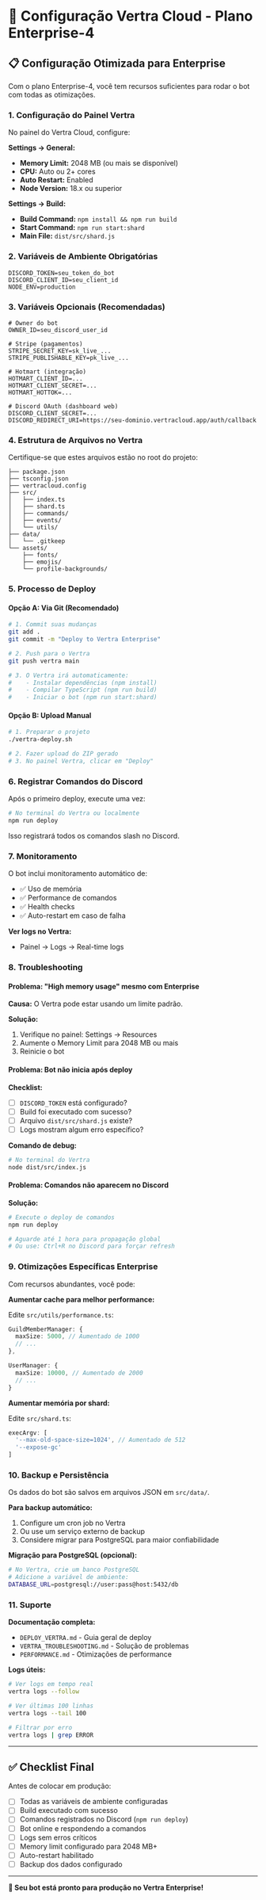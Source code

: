# 🚀 Configuração Vertra Cloud - Plano Enterprise-4

## 📋 Configuração Otimizada para Enterprise

Com o plano Enterprise-4, você tem recursos suficientes para rodar o bot com todas as otimizações.

### 1. Configuração do Painel Vertra

No painel do Vertra Cloud, configure:

**Settings → General:**
- **Memory Limit:** 2048 MB (ou mais se disponível)
- **CPU:** Auto ou 2+ cores
- **Auto Restart:** Enabled
- **Node Version:** 18.x ou superior

**Settings → Build:**
- **Build Command:** `npm install && npm run build`
- **Start Command:** `npm run start:shard`
- **Main File:** `dist/src/shard.js`

### 2. Variáveis de Ambiente Obrigatórias

```env
DISCORD_TOKEN=seu_token_do_bot
DISCORD_CLIENT_ID=seu_client_id
NODE_ENV=production
```

### 3. Variáveis Opcionais (Recomendadas)

```env
# Owner do bot
OWNER_ID=seu_discord_user_id

# Stripe (pagamentos)
STRIPE_SECRET_KEY=sk_live_...
STRIPE_PUBLISHABLE_KEY=pk_live_...

# Hotmart (integração)
HOTMART_CLIENT_ID=...
HOTMART_CLIENT_SECRET=...
HOTMART_HOTTOK=...

# Discord OAuth (dashboard web)
DISCORD_CLIENT_SECRET=...
DISCORD_REDIRECT_URI=https://seu-dominio.vertracloud.app/auth/callback
```

### 4. Estrutura de Arquivos no Vertra

Certifique-se que estes arquivos estão no root do projeto:

```
├── package.json
├── tsconfig.json
├── vertracloud.config
├── src/
│   ├── index.ts
│   ├── shard.ts
│   ├── commands/
│   ├── events/
│   └── utils/
├── data/
│   └── .gitkeep
└── assets/
    ├── fonts/
    ├── emojis/
    └── profile-backgrounds/
```

### 5. Processo de Deploy

#### Opção A: Via Git (Recomendado)

```bash
# 1. Commit suas mudanças
git add .
git commit -m "Deploy to Vertra Enterprise"

# 2. Push para o Vertra
git push vertra main

# 3. O Vertra irá automaticamente:
#    - Instalar dependências (npm install)
#    - Compilar TypeScript (npm run build)
#    - Iniciar o bot (npm run start:shard)
```

#### Opção B: Upload Manual

```bash
# 1. Preparar o projeto
./vertra-deploy.sh

# 2. Fazer upload do ZIP gerado
# 3. No painel Vertra, clicar em "Deploy"
```

### 6. Registrar Comandos do Discord

Após o primeiro deploy, execute uma vez:

```bash
# No terminal do Vertra ou localmente
npm run deploy
```

Isso registrará todos os comandos slash no Discord.

### 7. Monitoramento

O bot inclui monitoramento automático de:
- ✅ Uso de memória
- ✅ Performance de comandos
- ✅ Health checks
- ✅ Auto-restart em caso de falha

**Ver logs no Vertra:**
- Painel → Logs → Real-time logs

### 8. Troubleshooting

#### Problema: "High memory usage" mesmo com Enterprise

**Causa:** O Vertra pode estar usando um limite padrão.

**Solução:**
1. Verifique no painel: Settings → Resources
2. Aumente o Memory Limit para 2048 MB ou mais
3. Reinicie o bot

#### Problema: Bot não inicia após deploy

**Checklist:**
- [ ] `DISCORD_TOKEN` está configurado?
- [ ] Build foi executado com sucesso?
- [ ] Arquivo `dist/src/shard.js` existe?
- [ ] Logs mostram algum erro específico?

**Comando de debug:**
```bash
# No terminal do Vertra
node dist/src/index.js
```

#### Problema: Comandos não aparecem no Discord

**Solução:**
```bash
# Execute o deploy de comandos
npm run deploy

# Aguarde até 1 hora para propagação global
# Ou use: Ctrl+R no Discord para forçar refresh
```

### 9. Otimizações Específicas Enterprise

Com recursos abundantes, você pode:

**Aumentar cache para melhor performance:**

Edite `src/utils/performance.ts`:
```typescript
GuildMemberManager: {
  maxSize: 5000, // Aumentado de 1000
  // ...
},

UserManager: {
  maxSize: 10000, // Aumentado de 2000
  // ...
}
```

**Aumentar memória por shard:**

Edite `src/shard.ts`:
```typescript
execArgv: [
  '--max-old-space-size=1024', // Aumentado de 512
  '--expose-gc'
]
```

### 10. Backup e Persistência

Os dados do bot são salvos em arquivos JSON em `src/data/`.

**Para backup automático:**
1. Configure um cron job no Vertra
2. Ou use um serviço externo de backup
3. Considere migrar para PostgreSQL para maior confiabilidade

**Migração para PostgreSQL (opcional):**
```bash
# No Vertra, crie um banco PostgreSQL
# Adicione a variável de ambiente:
DATABASE_URL=postgresql://user:pass@host:5432/db
```

### 11. Suporte

**Documentação completa:**
- `DEPLOY_VERTRA.md` - Guia geral de deploy
- `VERTRA_TROUBLESHOOTING.md` - Solução de problemas
- `PERFORMANCE.md` - Otimizações de performance

**Logs úteis:**
```bash
# Ver logs em tempo real
vertra logs --follow

# Ver últimas 100 linhas
vertra logs --tail 100

# Filtrar por erro
vertra logs | grep ERROR
```

---

## ✅ Checklist Final

Antes de colocar em produção:

- [ ] Todas as variáveis de ambiente configuradas
- [ ] Build executado com sucesso
- [ ] Comandos registrados no Discord (`npm run deploy`)
- [ ] Bot online e respondendo a comandos
- [ ] Logs sem erros críticos
- [ ] Memory limit configurado para 2048 MB+
- [ ] Auto-restart habilitado
- [ ] Backup dos dados configurado

---

**🎉 Seu bot está pronto para produção no Vertra Enterprise!**
